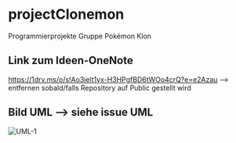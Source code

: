 # projectClonemon
Programmierprojekte Gruppe Pokémon Klon

## Link zum Ideen-OneNote
https://1drv.ms/o/s!Ao3ielt1yx-H3HPgfBD6tWOo4crQ?e=e2Azau
--> entfernen sobald/falls Repository auf Public gestellt wird

## Bild UML --> siehe issue UML
![UML-1](https://user-images.githubusercontent.com/117487931/235147050-5fbcfbae-642f-4aba-9b16-1379d6924a8f.png)
